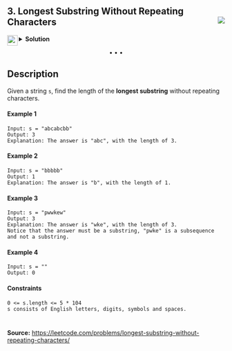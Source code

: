 ## 3. Longest Substring Without Repeating Characters <img src="https://tinyurl.com/yckwupmn" align="right">

<details>
<summary>
    <img src="https://git.io/JDE5D" height="24" align="left">
    <b>Solution</b>
</summary>

<br/>

```swift
class Solution {
    func lengthOfLongestSubstring(_ s: String) -> Int {
        var length = 0, chars = [Character]()
        for ch in s {
            if chars.contains(ch), let fi = chars.firstIndex(of: ch) {
                chars.removeSubrange(0...fi)
            }
            chars.append(ch)
            length = max(length, chars.count)
        }
        return length
    }
}
```

**More: [GitHub Gist][gist] • [Pastebin][pb] • [ControlC][cc] • [TextBin][tb]**

**Discuss on [LeetCode][discuss]**
    
</details>

<p align="center">• • •</p>

## Description

Given a string ```s```, find the length of the **longest substring** without repeating characters.

#### Example 1

```
Input: s = "abcabcbb"
Output: 3
Explanation: The answer is "abc", with the length of 3.
```

#### Example 2

```
Input: s = "bbbbb"
Output: 1
Explanation: The answer is "b", with the length of 1.
```

#### Example 3

```
Input: s = "pwwkew"
Output: 3
Explanation: The answer is "wke", with the length of 3.
Notice that the answer must be a substring, "pwke" is a subsequence and not a substring.
```

#### Example 4

```
Input: s = ""
Output: 0
```

#### Constraints

```
0 <= s.length <= 5 * 104
s consists of English letters, digits, symbols and spaces.
```

#
**Source:** https://leetcode.com/problems/longest-substring-without-repeating-characters/

<!-- URLs -->

[gist]: https://git.io/JEYyT
[pb]: https://pastebin.com/15wExPdq
[cc]: https://controlc.com/d4c059a9
[tb]: https://textbin.net/1a6jkxepzv
[discuss]: https://leetcode.com/problems/longest-substring-without-repeating-characters/discuss/1134880